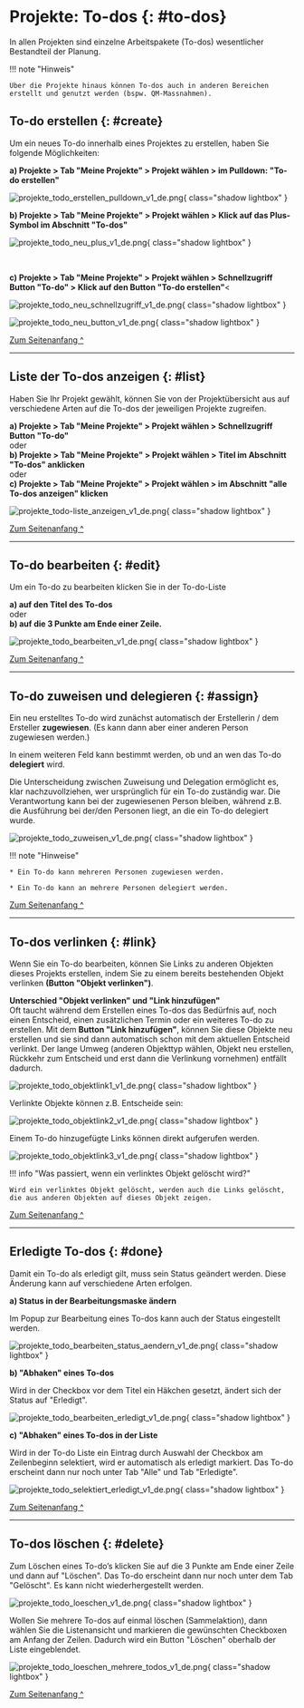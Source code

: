 # Projekte: To-dos {: #to-dos}

In allen Projekten sind einzelne Arbeitspakete (To-dos) wesentlicher Bestandteil der Planung.

!!! note "Hinweis"

    Über die Projekte hinaus können To-dos auch in anderen Bereichen erstellt und genutzt werden (bspw. QM-Massnahmen).

## To-do erstellen {: #create}

Um ein neues To-do innerhalb eines Projektes zu erstellen, haben Sie folgende Möglichkeiten:

**a) Projekte > Tab "Meine Projekte" > Projekt wählen > im Pulldown: "To-do erstellen"**

![projekte_todo_erstellen_pulldown_v1_de.png](assets/projekte_todo_erstellen_pulldown_v1_de.png){ class="shadow lightbox" }

**b) Projekte > Tab "Meine Projekte" > Projekt wählen > Klick auf das Plus-Symbol im Abschnitt "To-dos"**

![projekte_todo_neu_plus_v1_de.png](assets/projekte_todo_neu_plus_v1_de.png){ class="shadow lightbox" }

<br>

**c) Projekte > Tab "Meine Projekte" > Projekt wählen > Schnellzugriff Button "To-do" > Klick auf den Button "To-do erstellen"**<

![projekte_todo_neu_schnellzugriff_v1_de.png](assets/projekte_todo_neu_schnellzugriff_v1_de.png){ class="shadow lightbox" }

![projekte_todo_neu_button_v1_de.png](assets/projekte_todo_neu_button_v1_de.png){ class="shadow lightbox" }

[Zum Seitenanfang ^](#to-dos)

---


## Liste der To-dos anzeigen {: #list}

Haben Sie Ihr Projekt gewählt, können Sie von der Projektübersicht aus auf verschiedene Arten auf die To-dos der jeweiligen Projekte zugreifen.

**a) Projekte > Tab "Meine Projekte" > Projekt wählen > Schnellzugriff Button "To-do"**<br>
oder<br>
**b) Projekte > Tab "Meine Projekte" > Projekt wählen > Titel im Abschnitt "To-dos" anklicken**<br>
oder<br>
**c) Projekte > Tab "Meine Projekte" > Projekt wählen > im Abschnitt "alle To-dos anzeigen" klicken**

![projekte_todo-liste_anzeigen_v1_de.png](assets/projekte_todo-liste_anzeigen_v1_de.png){ class="shadow lightbox" }

[Zum Seitenanfang ^](#to-dos)

---


## To-do bearbeiten {: #edit}

Um ein To-do zu bearbeiten klicken Sie in der To-do-Liste

**a) auf den Titel des To-dos**<br>
oder<br>
**b) auf die 3 Punkte am Ende einer Zeile.**

![projekte_todo_bearbeiten_v1_de.png](assets/projekte_todo_bearbeiten_v1_de.png){ class="shadow lightbox" }

[Zum Seitenanfang ^](#to-dos)

---


## To-do zuweisen und delegieren {: #assign}

Ein neu erstelltes To-do wird zunächst automatisch der Erstellerin / dem Ersteller **zugewiesen**. (Es kann dann aber einer anderen Person zugewiesen werden.)

In einem weiteren Feld kann bestimmt werden, ob und an wen das To-do **delegiert** wird.

Die Unterscheidung zwischen Zuweisung und Delegation ermöglicht es, klar nachzuvollziehen, wer ursprünglich für ein To-do zuständig war. Die Verantwortung kann bei der zugewiesenen Person bleiben, während z.B. die Ausführung bei der/den Personen liegt, an die ein To-do delegiert wurde.


![projekte_todo_zuweisen_v1_de.png](assets/projekte_todo_zuweisen_v1_de.png){ class="shadow lightbox" }

!!! note "Hinweise"

    * Ein To-do kann mehreren Personen zugewiesen werden.

    * Ein To-do kann an mehrere Personen delegiert werden.


[Zum Seitenanfang ^](#to-dos)

---


## To-dos verlinken {: #link}

Wenn Sie ein To-do bearbeiten, können Sie Links zu anderen Objekten dieses Projekts erstellen, indem Sie zu einem bereits bestehenden Objekt verlinken **(Button "Objekt verlinken")**.

**Unterschied "Objekt verlinken" und "Link hinzufügen"**<br>
Oft taucht während dem Erstellen eines To-dos das Bedürfnis auf, noch einen Entscheid, einen zusätzlichen Termin oder ein weiteres To-do zu erstellen.
Mit dem **Button "Link hinzufügen"**, können Sie diese Objekte neu erstellen und sie sind dann automatisch schon mit dem aktuellen Entscheid verlinkt. Der lange Umweg (anderen Objekttyp wählen, Objekt neu erstellen, Rückkehr zum Entscheid und erst dann die Verlinkung vornehmen) entfällt dadurch.


![projekte_todo_objektlink1_v1_de.png](assets/projekte_todo_objektlink1_v1_de.png){ class="shadow lightbox" }

Verlinkte Objekte können z.B. Entscheide sein: 

![projekte_todo_objektlink2_v1_de.png](assets/projekte_todo_objektlink2_v1_de.png){ class="shadow lightbox" }

Einem To-do hinzugefügte Links können direkt aufgerufen werden.

![projekte_todo_objektlink3_v1_de.png](assets/projekte_todo_objektlink3_v1_de.png){ class="shadow lightbox" }


!!! info "Was passiert, wenn ein verlinktes Objekt gelöscht wird?"

    Wird ein verlinktes Objekt gelöscht, werden auch die Links gelöscht, die aus anderen Objekten auf dieses Objekt zeigen.


[Zum Seitenanfang ^](#to-dos)

---


## Erledigte To-dos {: #done}

Damit ein To-do als erledigt gilt, muss sein Status geändert werden. Diese Änderung kann auf verschiedene Arten erfolgen.

**a) Status in der Bearbeitungsmaske ändern**

Im Popup zur Bearbeitung eines To-dos kann auch der Status eingestellt werden.

![projekte_todo_bearbeiten_status_aendern_v1_de.png](assets/projekte_todo_bearbeiten_status_aendern_v1_de.png){ class="shadow lightbox" }

**b) "Abhaken" eines To-dos** 

Wird in der Checkbox vor dem Titel ein Häkchen gesetzt, ändert sich der Status auf "Erledigt".

![projekte_todo_bearbeiten_erledigt_v1_de.png](assets/projekte_todo_bearbeiten_erledigt_v1_de.png){ class="shadow lightbox" }

**c) "Abhaken" eines To-dos in der Liste**

Wird in der To-do Liste ein Eintrag durch Auswahl der Checkbox am Zeilenbeginn selektiert, wird er automatisch als erledigt markiert.
Das To-do erscheint dann nur noch unter Tab "Alle" und Tab "Erledigte".

![projekte_todo_selektiert_erledigt_v1_de.png](assets/projekte_todo_selektiert_erledigt_v1_de.png){ class="shadow lightbox" }

[Zum Seitenanfang ^](#to-dos)

---


## To-dos löschen {: #delete}

Zum Löschen eines To-do’s klicken Sie auf die 3 Punkte am Ende einer Zeile und dann auf "Löschen". Das To-do erscheint dann nur noch unter dem Tab "Gelöscht". Es kann nicht wiederhergestellt werden.

![projekte_todo_loeschen_v1_de.png](assets/projekte_todo_loeschen_v1_de.png){ class="shadow lightbox" }

Wollen Sie mehrere To-dos auf einmal löschen (Sammelaktion), dann wählen Sie die Listenansicht und markieren die gewünschten Checkboxen am Anfang der Zeilen. Dadurch wird ein Button "Löschen" oberhalb der Liste eingeblendet.

![projekte_todo_loeschen_mehrere_todos_v1_de.png](assets/projekte_todo_loeschen_mehrere_todos_v1_de.png){ class="shadow lightbox" }

[Zum Seitenanfang ^](#to-dos)

